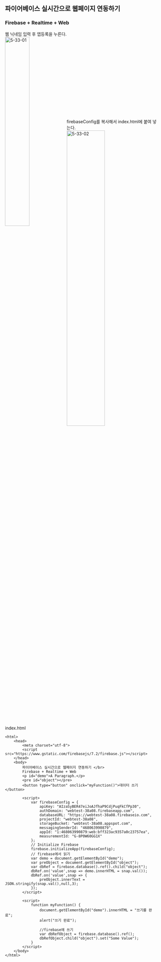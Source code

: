 ## 파이어베이스 실시간으로 웹페이지 연동하기 
### Firebase + Realtime + Web 


웹 닉네임 입력 후 앱등록을 누른다.<br/>
<img align="left" src="https://i2r.link/image/git/5-33-01.png" width="40%"  height="40%" title="5-33-01" alt="5-33-01" ></img><br/><br/><br/><br/><br/><br/><br/><br/><br/><br/><br/>
<br/><br/><br/><br/>

firebaseConfig를 복사해서 index.html에 붙여 넣는다.<br/>
<img src="https://i2r.link/image/git/5-33-02.png" width="50%" height="50%" title="5-33-02" alt="5-33-02" ></img><br/>

index.html
```
<html>
    <head>
        <meta charset="utf-8">
        <script src="https://www.gstatic.com/firebasejs/7.2/firebase.js"></script>
    </head>
    <body>
        파이어베이스 실시간으로 웹페이지 연동하기 </br>
        Firebase + Realtime + Web 
        <p id="demo">A Paragraph.</p>
        <pre id="object"></pre>
        <button type="button" onclick="myFunction()">데이터 쓰기</button>

        <script>
            var firebaseConfig = {
                apiKey: "AIzaSyBER47eiJoAJfhaP9CdjPuqFkCfPp30",
                authDomain: "webtest-38a08.firebaseapp.com",
                databaseURL: "https://webtest-38a08.firebaseio.com",
                projectId: "webtest-38a08",
                storageBucket: "webtest-38a08.appspot.com",
                messagingSenderId: "468063990879",
                appId: "1:468063990879:web:bff323ac9357a0c23757ea",
                measurementId: "G-8P0W60GG1X"
            };
            // Initialize Firebase
            firebase.initializeApp(firebaseConfig);
            // firebase에서 읽기
            var demo = document.getElementById("demo");
            var preObject = document.getElementById("object");
            var dbRef = firebase.database().ref().child("object");
            dbRef.on('value',snap => demo.innerHTML = snap.val());
            dbRef.on('value',snap => {
                preObject.innerText = JSON.stringify(snap.val(),null,3);
            });
        </script>

        <script>
            function myFunction() {
                document.getElementById("demo").innerHTML = "쓰기를 완료";
                alert("쓰기 완료");
                
                //firebase에 쓰기
                var dbRefObject = firebase.database().ref();
                dbRefObject.child("object").set("Some Value");
            }
        </script>
    </body>
</html>
```


